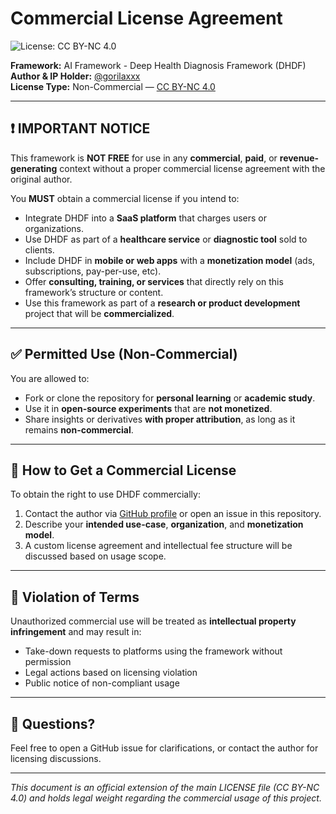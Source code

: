 # Commercial License Agreement

![License: CC BY-NC 4.0](https://img.shields.io/badge/License-CC%20BY--NC%204.0-lightgrey.svg)

**Framework:** AI Framework - Deep Health Diagnosis Framework (DHDF)  
**Author & IP Holder:** [@gorilaxxx](https://github.com/gorilaxxx)  
**License Type:** Non-Commercial — [CC BY-NC 4.0](https://creativecommons.org/licenses/by-nc/4.0/)  

---

## ❗ IMPORTANT NOTICE

This framework is **NOT FREE** for use in any **commercial**, **paid**, or **revenue-generating** context without a proper commercial license agreement with the original author.

You **MUST** obtain a commercial license if you intend to:

- Integrate DHDF into a **SaaS platform** that charges users or organizations.
- Use DHDF as part of a **healthcare service** or **diagnostic tool** sold to clients.
- Include DHDF in **mobile or web apps** with a **monetization model** (ads, subscriptions, pay-per-use, etc).
- Offer **consulting, training, or services** that directly rely on this framework’s structure or content.
- Use this framework as part of a **research or product development** project that will be **commercialized**.

---

## ✅ Permitted Use (Non-Commercial)

You are allowed to:

- Fork or clone the repository for **personal learning** or **academic study**.
- Use it in **open-source experiments** that are **not monetized**.
- Share insights or derivatives **with proper attribution**, as long as it remains **non-commercial**.

---

## 💼 How to Get a Commercial License

To obtain the right to use DHDF commercially:

1. Contact the author via [GitHub profile](https://github.com/gorilaxxx) or open an issue in this repository.
2. Describe your **intended use-case**, **organization**, and **monetization model**.
3. A custom license agreement and intellectual fee structure will be discussed based on usage scope.

---

## 🚫 Violation of Terms

Unauthorized commercial use will be treated as **intellectual property infringement** and may result in:

- Take-down requests to platforms using the framework without permission
- Legal actions based on licensing violation
- Public notice of non-compliant usage

---

## 💬 Questions?

Feel free to open a GitHub issue for clarifications, or contact the author for licensing discussions.

---

*This document is an official extension of the main LICENSE file (CC BY-NC 4.0) and holds legal weight regarding the commercial usage of this project.*
